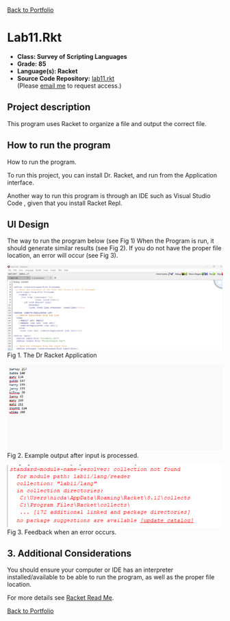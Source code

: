 [Back to Portfolio](./)

Lab11.Rkt
===============

-   **Class: Survey of Scripting Languages** 
-   **Grade: 85** 
-   **Language(s): Racket** 
-   **Source Code Repository:** [lab11.rkt]([![image]((https://github.com/nickdavidson96/RacketRepo/tree/main))
)  
    (Please [email me](mailto:nadavidson@csustudent.net?subject=GitHub%20Access) to request access.)

## Project description

This program uses Racket to organize a file and output the correct file.
## How to run the program

How to run the program.

To run this project, you can install Dr. Racket, and run from the Application interface.

Another way to run this program is through an IDE such as Visual Studio Code , given that you install Racket Repl.

## UI Design

The way to run the program below (see Fig 1) When the Program is run, it should generate similar results (see Fig 2). If you do not have the proper file location, an error will occur (see Fig 3).

![screenshot](images/RunProgram.png)  
Fig 1. The Dr Racket Application

![screenshot](images/RacketOutput.png)  
Fig 2. Example output after input is processed.

![screenshot](images/ErrorRacket.png)  
Fig 3. Feedback when an error occurs.

## 3. Additional Considerations

You should ensure your computer or IDE has an interpreter installed/available to be able to run the program, as well as the proper file location.

For more details see [Racket Read Me](RacketREADME.md).

[Back to Portfolio](./)
